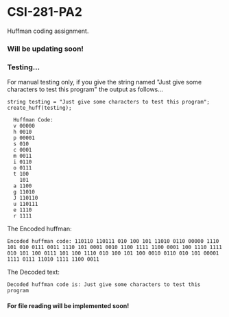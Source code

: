 # CSI-281-PA2
Huffman coding assignment. 
### Will be updating soon!

### Testing...
For manual testing only, if you give the string named "Just give some characters to test this program" the output as follows...
```
string testing = "Just give some characters to test this program";
create_huff(testing);
```

```
  Huffman Code:
  v 00000
  h 0010
  p 00001
  s 010
  c 0001
  m 0011
  i 0110
  o 0111
  t 100
    101
  a 1100
  g 11010
  J 110110
  u 110111
  e 1110
  r 1111
```
The Encoded huffman: 
```
Encoded huffman code: 110110 110111 010 100 101 11010 0110 00000 1110 101 010 0111 0011 1110 101 0001 0010 1100 1111 1100 0001 100 1110 1111 010 101 100 0111 101 100 1110 010 100 101 100 0010 0110 010 101 00001 1111 0111 11010 1111 1100 0011
```

The Decoded text:
```
Decoded huffman code is: Just give some characters to test this program
```

#### For file reading will be implemented soon!
